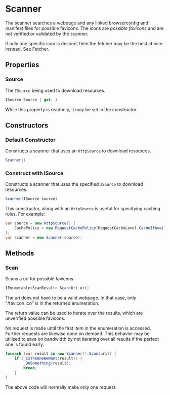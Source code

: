 # Scanner

The scanner searches a webpage and any linked browserconfig and manifest files for possible favicons.  The icons are *possible favicons* and are not verified or validated by the scanner.

If only one specific icon is desired, then the fetcher may be the best choice instead.  See Fetcher.


## Properties


### Source

The `ISource` being used to download resources.

```csharp
ISource Source { get; }
```

While this property is readonly, it may be set in the constructor.


## Constructors


### Default Constructor

Constructs a scanner that uses an `HttpSource` to download resources.

```csharp
Scanner()
```

### Construct with ISource

Constructs a scanner that uses the specified `ISource` to download resources.

```csharp
Scanner(ISource source)
```

This constructor, along with an `HttpSource` is useful for specifying caching rules.  For example:

```csharp
var source = new HttpSource() {
    CachePolicy = new RequestCachePolicy(RequestCacheLevel.CacheIfAvailable);
};
var scanner = new Scanner(source);
```


## Methods


### Scan

Scans a uri for possible favicons.

```csharp
IEnumerable<ScanResult> Scan(Uri uri)
```

The uri does not have to be a valid webpage.  In that case, only "/favicon.ico" is in the returned enumeration.

The return value can be used to iterate over the results, which are unverified possible favicons.

No request is made until the first item in the enumeration is accessed.  Further requests are likewise done on demand.  This behavior may be utilized to save on bandwidth by not iterating over all results if the perfect one is found early.

```csharp
foreach (var result in new Scanner().Scan(uri)) {
    if (_IsTheOneWeWant(result)) {
        _DoSomething(result);
        break;
    }
}
```

The above code will normally make only one request.
